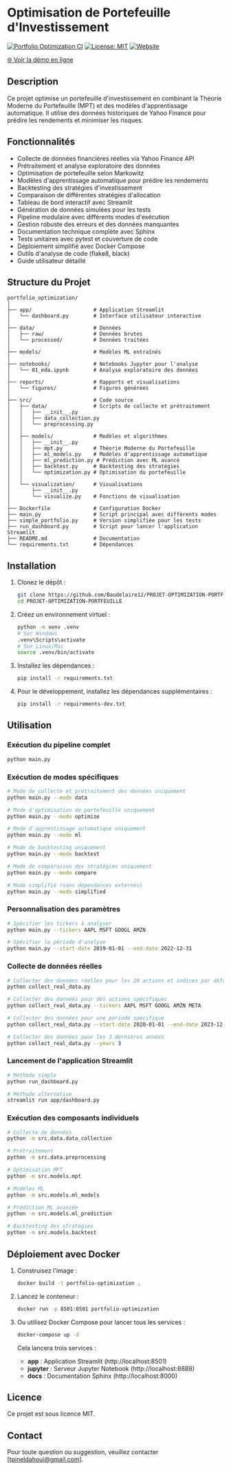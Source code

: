 # Optimisation de Portefeuille d'Investissement

[![Portfolio Optimization CI](https://github.com/Baudelaire12/PROJET-OPTIMIZATION-PORTFEUILLE/actions/workflows/python-app.yml/badge.svg)](https://github.com/Baudelaire12/PROJET-OPTIMIZATION-PORTFEUILLE/actions/workflows/python-app.yml)
[![License: MIT](https://img.shields.io/badge/License-MIT-yellow.svg)](https://opensource.org/licenses/MIT)
[![Website](https://img.shields.io/badge/Website-Visit-blue)](https://baudelaire12.github.io/PROJET-OPTIMIZATION-PORTFEUILLE/)

[🌐 Voir la démo en ligne](https://baudelaire12.github.io/PROJET-OPTIMIZATION-PORTFEUILLE/)

## Description
Ce projet optimise un portefeuille d'investissement en combinant la Théorie Moderne du Portefeuille (MPT) et des modèles d'apprentissage automatique. Il utilise des données historiques de Yahoo Finance pour prédire les rendements et minimiser les risques.

## Fonctionnalités
- Collecte de données financières réelles via Yahoo Finance API
- Prétraitement et analyse exploratoire des données
- Optimisation de portefeuille selon Markowitz
- Modèles d'apprentissage automatique pour prédire les rendements
- Backtesting des stratégies d'investissement
- Comparaison de différentes stratégies d'allocation
- Tableau de bord interactif avec Streamlit
- Génération de données simulées pour les tests
- Pipeline modulaire avec différents modes d'exécution
- Gestion robuste des erreurs et des données manquantes
- Documentation technique complète avec Sphinx
- Tests unitaires avec pytest et couverture de code
- Déploiement simplifié avec Docker Compose
- Outils d'analyse de code (flake8, black)
- Guide utilisateur détaillé

## Structure du Projet
```
portfolio_optimization/
│
├── app/                    # Application Streamlit
│   └── dashboard.py        # Interface utilisateur interactive
│
├── data/                   # Données
│   ├── raw/                # Données brutes
│   └── processed/          # Données traitées
│
├── models/                 # Modèles ML entraînés
│
├── notebooks/              # Notebooks Jupyter pour l'analyse
│   └── 01_eda.ipynb        # Analyse exploratoire des données
│
├── reports/                # Rapports et visualisations
│   └── figures/            # Figures générées
│
├── src/                    # Code source
│   ├── data/               # Scripts de collecte et prétraitement
│   │   ├── __init__.py
│   │   ├── data_collection.py
│   │   └── preprocessing.py
│   │
│   ├── models/             # Modèles et algorithmes
│   │   ├── __init__.py
│   │   ├── mpt.py          # Théorie Moderne du Portefeuille
│   │   ├── ml_models.py    # Modèles d'apprentissage automatique
│   │   ├── ml_prediction.py # Prédiction avec ML avancé
│   │   ├── backtest.py     # Backtesting des stratégies
│   │   └── optimization.py # Optimisation du portefeuille
│   │
│   └── visualization/      # Visualisations
│       ├── __init__.py
│       └── visualize.py    # Fonctions de visualisation
│
├── Dockerfile              # Configuration Docker
├── main.py                 # Script principal avec différents modes
├── simple_portfolio.py     # Version simplifiée pour les tests
├── run_dashboard.py        # Script pour lancer l'application Streamlit
├── README.md               # Documentation
└── requirements.txt        # Dépendances
```

## Installation
1. Clonez le dépôt :
   ```bash
   git clone https://github.com/Baudelaire12/PROJET-OPTIMIZATION-PORTFEUILLE.git
   cd PROJET-OPTIMIZATION-PORTFEUILLE
   ```

2. Créez un environnement virtuel :
   ```bash
   python -m venv .venv
   # Sur Windows
   .venv\Scripts\activate
   # Sur Linux/Mac
   source .venv/bin/activate
   ```

3. Installez les dépendances :
   ```bash
   pip install -r requirements.txt
   ```

4. Pour le développement, installez les dépendances supplémentaires :
   ```bash
   pip install -r requirements-dev.txt
   ```

## Utilisation

### Exécution du pipeline complet
```bash
python main.py
```

### Exécution de modes spécifiques
```bash
# Mode de collecte et prétraitement des données uniquement
python main.py --mode data

# Mode d'optimisation de portefeuille uniquement
python main.py --mode optimize

# Mode d'apprentissage automatique uniquement
python main.py --mode ml

# Mode de backtesting uniquement
python main.py --mode backtest

# Mode de comparaison des stratégies uniquement
python main.py --mode compare

# Mode simplifié (sans dépendances externes)
python main.py --mode simplified
```

### Personnalisation des paramètres
```bash
# Spécifier les tickers à analyser
python main.py --tickers AAPL MSFT GOOGL AMZN

# Spécifier la période d'analyse
python main.py --start-date 2019-01-01 --end-date 2022-12-31
```

### Collecte de données réelles
```bash
# Collecter des données réelles pour les 20 actions et indices par défaut
python collect_real_data.py

# Collecter des données pour des actions spécifiques
python collect_real_data.py --tickers AAPL MSFT GOOGL AMZN META

# Collecter des données pour une période spécifique
python collect_real_data.py --start-date 2020-01-01 --end-date 2023-12-31

# Collecter des données pour les 3 dernières années
python collect_real_data.py --years 3
```

### Lancement de l'application Streamlit
```bash
# Méthode simple
python run_dashboard.py

# Méthode alternative
streamlit run app/dashboard.py
```

### Exécution des composants individuels
```bash
# Collecte de données
python -m src.data.data_collection

# Prétraitement
python -m src.data.preprocessing

# Optimisation MPT
python -m src.models.mpt

# Modèles ML
python -m src.models.ml_models

# Prédiction ML avancée
python -m src.models.ml_prediction

# Backtesting des stratégies
python -m src.models.backtest
```

## Déploiement avec Docker
1. Construisez l'image :
   ```bash
   docker build -t portfolio-optimization .
   ```

2. Lancez le conteneur :
   ```bash
   docker run -p 8501:8501 portfolio-optimization
   ```

3. Ou utilisez Docker Compose pour lancer tous les services :
   ```bash
   docker-compose up -d
   ```

   Cela lancera trois services :
   - **app** : Application Streamlit (http://localhost:8501)
   - **jupyter** : Serveur Jupyter Notebook (http://localhost:8888)
   - **docs** : Documentation Sphinx (http://localhost:8000)

## Licence
Ce projet est sous licence MIT.

## Contact
Pour toute question ou suggestion, veuillez contacter [tpineldahoui@gmail.com].

